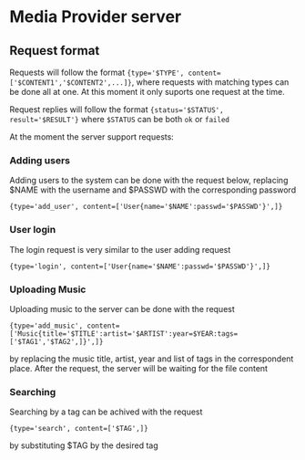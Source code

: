 # Media Provider server

## Request format

Requests will follow the format `{type='$TYPE', content=['$CONTENT1','$CONTENT2',...]}`,
where requests with matching types can be done all at one. At this moment it only suports
one request at the time.

Request replies will follow the format 
```{status='$STATUS', result='$RESULT'}``` 
where `$STATUS` can be both `ok` or `failed`

At the moment the server support requests:

### Adding users

Adding users to the system can be done with the request below, replacing $NAME with the username
and $PASSWD with the corresponding password

```{type='add_user', content=['User{name='$NAME':passwd='$PASSWD'}',]}```

### User login

The login request is very similar to the user adding request

```{type='login', content=['User{name='$NAME':passwd='$PASSWD'}',]}```

### Uploading Music

Uploading music to the server can be done with the request 

```{type='add_music', content=['Music{title='$TITLE':artist='$ARTIST':year=$YEAR:tags=['$TAG1','$TAG2',]}',]}```

by replacing the music title, artist, year and list of tags in the correspondent place.
After the request, the server will be waiting for the file content

### Searching

Searching by a tag can be achived with the request  

```{type='search', content=['$TAG',]}```

by substituting $TAG by the desired tag
